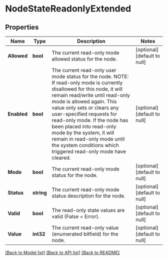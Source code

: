 # NodeStateReadonlyExtended

## Properties
Name | Type | Description | Notes
------------ | ------------- | ------------- | -------------
**Allowed** | **bool** | The current read-only mode allowed status for the node. | [optional] [default to null]
**Enabled** | **bool** | The current read-only user mode status for the node. NOTE: If read-only mode is currently disallowed for this node, it will remain read/write until read-only mode is allowed again. This value only sets or clears any user-specified requests for read-only mode. If the node has been placed into read-only mode by the system, it will remain in read-only mode until the system conditions which triggered read-only mode have cleared. | [optional] [default to null]
**Mode** | **bool** | The current read-only mode status for the node. | [optional] [default to null]
**Status** | **string** | The current read-only mode status description for the node. | [optional] [default to null]
**Valid** | **bool** | The read-only state values are valid (False &#x3D; Error). | [optional] [default to null]
**Value** | **int32** | The current read-only value (enumerated bitfield) for the node. | [optional] [default to null]

[[Back to Model list]](../README.md#documentation-for-models) [[Back to API list]](../README.md#documentation-for-api-endpoints) [[Back to README]](../README.md)


